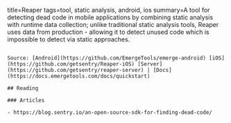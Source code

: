title=Reaper
tags=tool, static analysis, android, ios
summary=A tool for detecting dead code in mobile applications by combining static analysis with runtime data collection; unlike traditional static analysis tools, Reaper uses data from production - allowing it to detect unused code which is impossible to detect via static approaches.
~~~~~~

Source: [Android](https://github.com/EmergeTools/emerge-android) [iOS](https://github.com/getsentry/Reaper-iOS) [Server](https://github.com/getsentry/reaper-server) | [Docs](https://docs.emergetools.com/docs/quickstart)

## Reading

### Articles

- https://blog.sentry.io/an-open-source-sdk-for-finding-dead-code/
